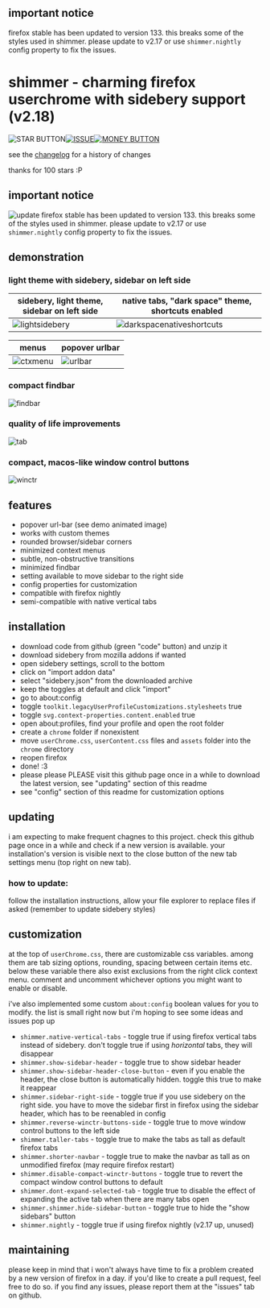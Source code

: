## important notice
 firefox stable has been updated to version 133. this breaks some of the styles used in shimmer. please update to v2.17 or use `shimmer.nightly` config property to fix the issues.

# shimmer - charming firefox userchrome with sidebery support (v2.18)
![STAR BUTTON](https://github.com/user-attachments/assets/227bfd9e-ce3a-4d76-b8b7-24ad55dc128a)[![ISSUE](https://github.com/user-attachments/assets/648d41c3-4812-47fd-9696-38d76a2a0a5a)](https://github.com/nuclearcodecat/shimmer/issues)[![MONEY BUTTON](https://github.com/user-attachments/assets/18d7f816-f784-46b2-97b1-89173f68e227)](https://ko-fi.com/nuclearcodecat)

see the [changelog](CHANGELOG.md) for a history of changes

thanks for 100 stars :P

## important notice
 ![update](https://github.com/user-attachments/assets/ad6f6b3a-2401-4876-8ef9-878b5371440a)
 firefox stable has been updated to version 133. this breaks some of the styles used in shimmer. please update to v2.17 or use `shimmer.nightly` config property to fix the issues.

## demonstration

### light theme with sidebery, sidebar on left side
| sidebery, light theme, sidebar on left side                                                       | native tabs, "dark space" theme, shortcuts enabled                                                           |
|---------------------------------------------------------------------------------------------------|--------------------------------------------------------------------------------------------------------------|
| ![lightsidebery](https://github.com/user-attachments/assets/325064a2-4847-4f20-a75d-38268e8c21e1) | ![darkspacenativeshortcuts](https://github.com/user-attachments/assets/82e59bc2-7bd1-409b-9b31-1d872ff77d92) |


| menus                                                                                       | popover urlbar                                                                             |
|---------------------------------------------------------------------------------------------|--------------------------------------------------------------------------------------------|
| ![ctxmenu](https://github.com/user-attachments/assets/7da9bdff-d247-4680-ad20-70d12c886272) | ![urlbar](https://github.com/user-attachments/assets/8b328ecf-0297-4e8c-8cb6-8826040c7916) |

### compact findbar
![findbar](https://github.com/user-attachments/assets/da46b9d5-2275-4b47-91be-934ceae368c7)

### quality of life improvements
![tab](https://github.com/user-attachments/assets/21849280-e50a-47e1-a958-677e823962a0)

### compact, macos-like window control buttons
![winctr](https://github.com/user-attachments/assets/934849bd-19ba-4617-8bfe-f5b41508a872)





## features
 - popover url-bar (see demo animated image)
 - works with custom themes
 - rounded browser/sidebar corners
 - minimized context menus
 - subtle, non-obstructive transitions
 - minimized findbar
 - setting available to move sidebar to the right side
 - config properties for customization
 - compatible with firefox nightly
 - semi-compatible with native vertical tabs

## installation

 - download code from github (green "code" button) and unzip it
 - download sidebery from mozilla addons if wanted
 - open sidebery settings, scroll to the bottom
 - click on "import addon data"
 - select "sidebery.json" from the downloaded archive
 - keep the toggles at default and click "import"
 - go to about:config
 - toggle `toolkit.legacyUserProfileCustomizations.stylesheets` true
 - toggle `svg.context-properties.content.enabled` true
 - open about:profiles, find your profile and open the root folder
 - create a `chrome` folder if nonexistent
 - move `userChrome.css`, `userContent.css` files and `assets` folder into the `chrome` directory
 - reopen firefox
 - done! :3
 - please please PLEASE visit this github page once in a while to download the latest version, see "updating" section of this readme
 - see "config" section of this readme for customization options

## updating
 i am expecting to make frequent chagnes to this project. check this github page once in a while and check if a new version is available. your installation's version is visible next to the close button of the new tab settings menu (top right on new tab).
### how to update:
 follow the installation instructions, allow your file  explorer to replace files if asked (remember to update  sidebery styles)

## customization
 at the top of `userChrome.css`, there are customizable css variables. among them are tab sizing options, rounding, spacing between certain items etc. below these variable there also exist exclusions from the right click context menu. comment and uncomment whichever options you might want to enable or disable.
 
 i've also implemented some custom `about:config` boolean values for you to modify. the list is small right now but i'm hoping to see some ideas and issues pop up
 - `shimmer.native-vertical-tabs` - toggle true if using firefox vertical tabs instead of sidebery. don't toggle true if using *horizontal* tabs, they will disappear
 - `shimmer.show-sidebar-header` - toggle true to show sidebar header
 - `shimmer.show-sidebar-header-close-button` - even if you enable the header, the close button is automatically hidden. toggle this true to make it reappear
 - `shimmer.sidebar-right-side` - toggle true if you use sidebery on the right side. you have to move the sidebar first in firefox using the sidebar header, which has to be reenabled in config
 - `shimmer.reverse-winctr-buttons-side` - toggle true to move window control buttons to the left side
 - `shimmer.taller-tabs` - toggle true to make the tabs as tall as default firefox tabs
 - `shimmer.shorter-navbar` - toggle true to make the navbar as tall as on unmodified firefox (may require firefox restart)
 - `shimmer.disable-compact-winctr-buttons` - toggle true to revert the compact window control buttons to default
 - `shimmer.dont-expand-selected-tab` - toggle true to disable the effect of expanding the active tab when there are many tabs open
 - `shimmer.shimmer.hide-sidebar-button` - toggle true to hide the "show sidebars" button
 - `shimmer.nightly` - toggle true if using firefox nightly (v2.17 up, unused)

## maintaining
 please keep in mind that i won't always have time to fix a problem created by a new version of firefox in a day. if you'd like to create a pull request, feel free to do so. if you find any issues, please report them at the "issues" tab on github.

